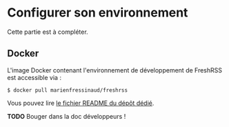 # Configurer son environnement

Cette partie est à compléter.

## Docker

L'image Docker contenant l'environnement de développement de FreshRSS est accessible via :

`$ docker pull marienfressinaud/freshrss`

Vous pouvez lire [le fichier README du dépôt dédié](https///github.com/FreshRSS/docker-freshrss).

**TODO** Bouger dans la doc développeurs !